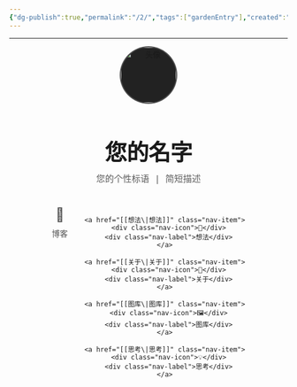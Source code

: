 ```yaml
---
{"dg-publish":true,"permalink":"/2/","tags":["gardenEntry"],"created":"2025-04-26T16:14:09.120+08:00","updated":"2025-04-26T16:18:42.147+08:00"}
---
```


---
<style>
  /* 全局样式 */
  .markdown-preview-view {
    --text-color: rgba(255, 255, 255, 0.85);
    --background-color: #0a0a0a;
    --grid-color: rgba(255, 255, 255, 0.07);
    --accent-color: rgba(255, 255, 255, 0.7);
    
    background-color: var(--background-color);
    background-image: 
      linear-gradient(var(--grid-color) 1px, transparent 1px),
      linear-gradient(90deg, var(--grid-color) 1px, transparent 1px);
    background-size: 30px 30px;
    color: var(--text-color);
    height: 100vh;
    display: flex;
    justify-content: center;
    align-items: center;
    font-family: 'Inter', -apple-system, BlinkMacSystemFont, sans-serif;
  }
  
  /* 隐藏默认元素 */
  .sidebar, .navbar, .site-header, .search-container, 
  .markdown-preview-sizer > div:first-child, .cm-s-obsidian > div:first-child,
  h1.site-heading {
    display: none !important;
  }
  
  /* 主容器 */
  .content-container {
    text-align: center;
    max-width: 600px;
    width: 100%;
  }
  
  /* 头像 */
  .avatar {
    width: 100px;
    height: 100px;
    border-radius: 50%;
    margin: 0 auto 20px;
    border: 2px solid rgba(255, 255, 255, 0.2);
    overflow: hidden;
    display: flex;
    justify-content: center;
    align-items: center;
    background-color: #222;
  }
  
  /* 标题 */
  .site-title {
    font-size: 2.5rem;
    font-weight: 800;
    margin-bottom: 8px;
    letter-spacing: -0.5px;
  }
  
  /* 副标题 */
  .site-subtitle {
    font-size: 1rem;
    opacity: 0.7;
    margin-bottom: 40px;
    font-family: monospace;
  }
  
  /* 导航 */
  .nav-container {
    display: flex;
    justify-content: center;
    gap: 30px;
    margin-top: 40px;
  }
  
  .nav-item {
    display: flex;
    flex-direction: column;
    align-items: center;
    text-decoration: none !important;
    color: var(--text-color) !important;
    opacity: 0.75;
    transition: opacity 0.2s ease;
    border: none !important;
  }
  
  .nav-item:hover {
    opacity: 1;
  }
  
  .nav-icon {
    font-size: 1.5rem;
    margin-bottom: 8px;
  }
  
  .nav-label {
    font-size: 0.9rem;
  }
  
  /* 移动端响应式 */
  @media screen and (max-width: 600px) {
    .nav-container {
      flex-wrap: wrap;
      gap: 20px 30px;
    }
    
    .nav-item {
      width: 80px;
    }
  }
</style>

<div class="content-container">
  <div class="avatar">
    <!-- 替换为您的头像URL或使用emoji -->
    <img src="您的头像URL" alt="头像" width="100" height="100">
    <!-- 如果没有图片，可以使用这个: -->
    <!-- <div style="font-size: 50px;">😊</div> -->
  </div>
  
  <h1 class="site-title">您的名字</h1>
  <div class="site-subtitle">您的个性标语 | 简短描述</div>
  
  <div class="nav-container">
    <a href="[[博客\|博客]]" class="nav-item">
      <div class="nav-icon">📝</div>
      <div class="nav-label">博客</div>
    </a>
    
    <a href="[[想法\|想法]]" class="nav-item">
      <div class="nav-icon">💭</div>
      <div class="nav-label">想法</div>
    </a>
    
    <a href="[[关于\|关于]]" class="nav-item">
      <div class="nav-icon">📨</div>
      <div class="nav-label">关于</div>
    </a>
    
    <a href="[[图库\|图库]]" class="nav-item">
      <div class="nav-icon">🖼️</div>
      <div class="nav-label">图库</div>
    </a>
    
    <a href="[[思考\|思考]]" class="nav-item">
      <div class="nav-icon">💡</div>
      <div class="nav-label">思考</div>
    </a>
  </div>
</div>